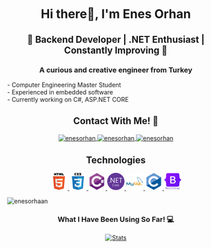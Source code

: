 <h1 align="center">Hi there👋, I'm Enes Orhan</h1>
<h2 align="center">👋 Backend Developer | .NET Enthusiast | Constantly Improving 🚀 </h2>

<h3 align="center">A curious and creative engineer from Turkey</h3>
<div>
  <p>
    - Computer Engineering Master Student <br>
    - Experienced in embedded software <br>
    - Currently working on C#, ASP.NET CORE <br>
  </p>
</div>


<h2 align="center">Contact With Me! 📧</h2>
<div align="center">
  <a href="mailto:enesorhan_1366@hotmail.com" target="blank">
    <img align="center" src="https://upload.wikimedia.org/wikipedia/commons/9/90/Outlook.com_icon_%282012-2019%29.svg" alt="enesorhan" height="30" width="40" />
  </a>
  <a href="https://linkedin.com/in/enesorhan" target="blank">
    <img align="center" src="https://raw.githubusercontent.com/rahuldkjain/github-profile-readme-generator/master/src/images/icons/Social/linked-in-alt.svg" alt="enesorhan" height="30" width="40" />
  </a>
  <a href="https://www.hackerrank.com/enesorhan" target="blank">
    <img align="center" src="https://raw.githubusercontent.com/rahuldkjain/github-profile-readme-generator/master/src/images/icons/Social/hackerrank.svg" alt="enesorhan" height="30" width="40" />
  </a>

</div>

<h2 align="center"> Technologies </h2>
<p align="center">
  <a href="https://www.w3.org/html/" target="_blank"> <img src="https://raw.githubusercontent.com/devicons/devicon/master/icons/html5/html5-original-wordmark.svg" alt="html5" width="40" height="40"/> </a>
  <a href="https://www.w3schools.com/css/" target="_blank"> <img src="https://raw.githubusercontent.com/devicons/devicon/master/icons/css3/css3-original-wordmark.svg" alt="css3" width="40" height="40"/> </a> 
  <a href="https://www.w3schools.com/cs/" target="_blank"> <img src="https://github.com/devicons/devicon/blob/master/icons/csharp/csharp-original.svg" alt="csharp" width="40" height="40"/> </a> 
  <a href="https://dotnet.microsoft.com/en-us/download" target="_blank"> <img src="https://github.com/devicons/devicon/blob/master/icons/dotnetcore/dotnetcore-original.svg" alt="dotnet" width="40" height="40"/> </a>
  <a href="https://www.mysql.com/" target="_blank"> <img src="https://github.com/devicons/devicon/blob/master/icons/mysql/mysql-original-wordmark.svg" alt="myssql" width="40" height="40"/> </a>
  <a href="https://www.w3schools.com/c" target="_blank"> <img src="https://github.com/devicons/devicon/blob/master/icons/c/c-original.svg" alt="c" width="40" height="40"/> </a>
  <a href="https://getbootstrap.com/docs/5.0/getting-started/introduction/" target="_blank"> <img src="https://github.com/devicons/devicon/blob/master/icons/bootstrap/bootstrap-original-wordmark.svg" alt="bootstrap" width="40" height="40"/> </a>
</p>

<p align="left"> <img src="https://komarev.com/ghpvc/?username=enesorhaan&label=Profile%20views&color=0e75b6&style=flat" alt="enesorhaan" /> </p>

<h3 align="center"> What I Have Been Using So Far! 💻</h3>
<p align="center">
  <a href="#">
    <img  href="#" align="center" alt="Stats"  src="https://github-readme-stats.vercel.app/api/top-langs/?username=enesorhaan&layout=compact&theme=tokyonight">
  </a>
</p>
<br>
